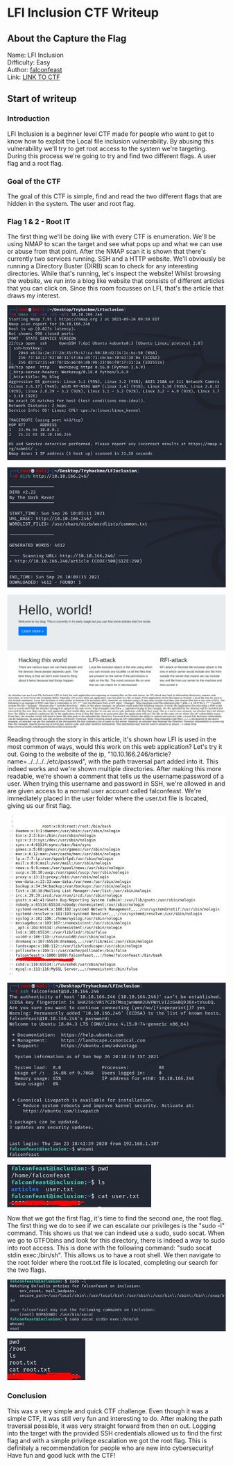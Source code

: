 # LFI Inclusion CTF Writeup

## About the Capture the Flag 
Name: LFI Inclusion\
Difficulty: Easy\
Author: [falconfeast](https://tryhackme.com/p/falconfeast)\
Link: [LINK TO CTF](https://tryhackme.com/room/inclusion)

## Start of writeup

### Introduction
LFI Inclusion is a beginner level CTF made for people who want to get to know how to exploit the Local file inclusion vulnerability. By abusing this vulnerability we'll try to get root access to the system we're targeting. During this process we're going to try and find two different flags. A user flag and a root flag.

### Goal of the CTF
The goal of this CTF is simple, find and read the two different flags that are hidden in the system. The user and root flag.

### Flag 1 & 2 - Root IT
The first thing we'll be doing like with every CTF is enumeration. We'll be using NMAP to scan the target and see what pops up and what we can use or abuse from that point. After the NMAP scan it is shown that there's currently two services running. SSH and a HTTP website. We'll obviously be running a Directory Buster (DIRB) scan to check for any interesting directories. While that's running, let's inspect the website! Whilst browsing the website, we run into a blog like website that consists of different articles that you can click on. Since this room focusses on LFI, that's the article that draws my interest.

![nmap.jpg](./images/nmap.jpg)

![dirb.jpg](./images/dirb.jpg)

![site.jpg](./images/site.jpg)

![lfilink.jpg](./images/lfilink.jpg)

Reading through the story in this article, it's shown how LFI is used in the most common of ways, would this work on this web application? Let's try it out. Going to the website of the ip, "10.10.166.246/article?name=../../../../etc/passwd", with the path traversal part added into it. This indeed works and we're shown multiple directories. After making this more readable, we're shown a comment that tells us the username:password of a user. When trying this username and password in SSH, we're allowed in and are given access to a normal user account called falconfeast. We're immediately placed in the user folder where the user.txt file is located, giving us our first flag. 

![traversal.jpg](./images/traversal.jpg)

![useraccess.jpg](./images/useraccess.jpg)

![usertxt.jpg](./images/usertxt.jpg)

Now that we got the first flag, it's time to find the second one, the root flag. The first thing we do to see if we can escalate our privileges is the "sudo -l" command. This shows us that we can indeed use a sudo, sudo socat. When we go to GTFObins and look for this directory, there is indeed a way to sudo into root access. This is done with the following command: "sudo socat stdin exec:/bin/sh". This allows us to have a root shell. We then navigate to the root folder where the root.txt file is located, completing our search for the two flags.

![sudol.jpg](./images/sudol.jpg)

![roottxt.jpg](./images/roottxt.jpg)


### Conclusion
This was a very simple and quick CTF challenge. Even though it was a simple CTF, it was still very fun and interesting to do. After making the path traversal possible, it was very straight forward from then on out. Logging into the target with the provided SSH credentials allowed us to find the first flag and with a simple privilege escalation we got the root flag. This is definitely a recommendation for people who are new into cybersecurity! Have fun and good luck with the CTF! 